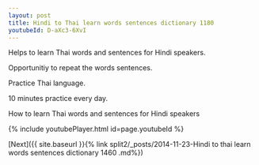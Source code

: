 ```yaml
---
layout: post
title: Hindi to Thai learn words sentences dictionary 1180 
youtubeId: D-aXc3-6XvI
---
```

 
 
Helps to learn Thai words and sentences for Hindi speakers.

Opportunitiy to repeat the words sentences. 

Practice Thai language. 
 
10 minutes practice every day. 
 
How to learn Thai words and sentences for Hindi speakers 
 
{% include youtubePlayer.html id=page.youtubeId %}
 
 
[Next]({{ site.baseurl }}{% link  split2/_posts/2014-11-23-Hindi to thai learn words sentences dictionary 1460 .md%})
 
